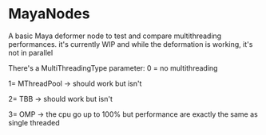 # MayaNodes
A basic Maya deformer node to test and compare multithreading performances.
it's currently WIP and while the deformation is working, it's not in parallel

There's a MultiThreadingType parameter:
0 = no multithreading

1= MThreadPool -> should work but isn't

2= TBB -> should work but isn't

3= OMP -> the cpu go up to 100% but performance are exactly the same as single threaded
